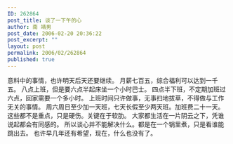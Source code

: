 ```yaml
---
ID: 262864
post_title: 谈了一下午的心
author: 南 靖男
post_date: 2006-02-20 20:36:22
post_excerpt: ""
layout: post
permalink: 2006/02/262864
published: true
---
```

意料中的事情，也许明天后天还要继续。
月薪七百五，综合福利可以达到一千五。
八点上班，但是要六点半起床坐一个小时巴士。
四点半下班，不定期加班过六点，回家需要一个多小时。
上班时间只许做事，无事扫地拔草，不得做与工作无关的事情。
周六周日至少加一天班，七天长假至少两天班。加班费二十一天。
这些都不是重点，只是硬伤。关键在于软肋。
大家都生活在一片阴云之下，凭谁说起都会有同感的。
所以谈心并不能解决什么。都是在一个锅里煮，只是看谁能跳出去。
也许早几年还有希望，现在，什么也没有了。